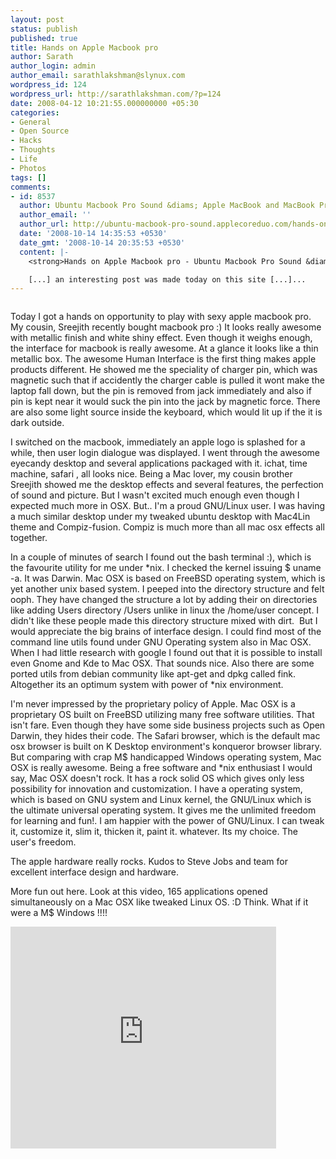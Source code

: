 ```yaml
---
layout: post
status: publish
published: true
title: Hands on Apple Macbook pro
author: Sarath
author_login: admin
author_email: sarathlakshman@slynux.com
wordpress_id: 124
wordpress_url: http://sarathlakshman.com/?p=124
date: 2008-04-12 10:21:55.000000000 +05:30
categories:
- General
- Open Source
- Hacks
- Thoughts
- Life
- Photos
tags: []
comments:
- id: 8537
  author: Ubuntu Macbook Pro Sound &diams; Apple MacBook and MacBook Pro News
  author_email: ''
  author_url: http://ubuntu-macbook-pro-sound.applecoreduo.com/hands-on-apple-macbook-pro-ubuntu-macbook-pro-sound-diams-apple-macbook-and-macbook-pro-news
  date: '2008-10-14 14:35:53 +0530'
  date_gmt: '2008-10-14 20:35:53 +0530'
  content: |-
    <strong>Hands on Apple Macbook pro - Ubuntu Macbook Pro Sound &diams; Apple MacBook and MacBook Pro News</strong>

    [...] an interesting post was made today on this site [...]...
---
```

<img src="http://farm3.static.flickr.com/2086/2407251031_ef2bbacf5a.jpg?v=0" alt="" />

Today I got a hands on opportunity to play with sexy apple macbook pro. My cousin, Sreejith recently bought macbook pro :) It looks really awesome with metallic finish and white shiny effect. Even though it weighs enough, the interface for macbook is really awesome. At a glance it looks like a thin metallic box. The awesome Human Interface is the first thing makes apple products different. He showed me the speciality of charger pin, which was magnetic such that if accidently the charger cable is pulled it wont make the laptop fall down, but the pin is removed from jack immediately and also if pin is kept near it would suck the pin into the jack by magnetic force. There are also some light source inside the keyboard, which would lit up if the it is dark outside. 

I switched on the macbook, immediately an apple logo is splashed for a while, then user login dialogue was displayed. I went through the awesome eyecandy desktop and several applications packaged with it. ichat, time machine, safari , all looks nice. Being a Mac lover, my cousin brother Sreejith showed me the desktop effects and several features, the perfection of sound and picture. But I wasn't excited much enough even though I expected much more in OSX. But.. I'm a proud GNU/Linux user. I was having a much similar desktop under my tweaked ubuntu desktop with Mac4Lin theme and Compiz-fusion. Compiz is much more than all mac osx effects all together. 

In a couple of minutes of search I found out the bash terminal :), which is the favourite utility for me under *nix. I checked the kernel issuing $ uname -a. It was Darwin. Mac OSX is based on FreeBSD operating system, which is yet another unix based system. I peeped into the directory structure and felt ooph. They have changed the structure a lot by adding their on directories like adding Users directory /Users unlike in linux the /home/user concept. I didn't like these people made this directory structure mixed with dirt.
<img src="http://farm4.static.flickr.com/3287/2408084690_f60ffba584_m.jpg" alt="" />
But I would appreciate the big brains of interface design.  I could find most of the command line utils found under GNU Operating system also in Mac OSX. When I had little research with google I found out that it is possible to install even Gnome and Kde to Mac OSX. That sounds nice. Also there are some ported utils from debian community like apt-get and dpkg called fink. Altogether its an optimum system with power of *nix environment.

I'm never impressed by the proprietary policy of Apple. Mac OSX is a proprietary OS built on FreeBSD utilizing many free software utilities. That isn't fare. Even though they have some side business projects such as Open Darwin, they hides their code.  The Safari browser, which is the default mac osx browser is built on K Desktop environment's konqueror browser library.  But comparing with crap M$ handicapped Windows operating system, Mac OSX is really awesome. Being a free software and *nix enthusiast I would say, Mac OSX doesn't rock. It has a rock solid OS which gives only less possibility for innovation and customization. I have a operating system, which is based on GNU system and Linux kernel, the GNU/Linux which is the ultimate universal operating system. It gives me the unlimited freedom for learning and fun!. I am happier with the power of GNU/Linux. I can tweak it, customize it, slim it, thicken it, paint it. whatever. Its my choice. The user's freedom. 

The apple hardware really rocks. Kudos to Steve Jobs and team for excellent interface design and hardware.

More fun out here. Look at this video, 165 applications opened simultaneously on a Mac OSX like tweaked Linux OS. :D  Think. What if it were a M$ Windows !!!!

<object width="425" height="355"><param name="movie" value="http://www.youtube.com/v/LaGpRIKCWSE&hl=en"></param><param name="wmode" value="transparent"></param><embed src="http://www.youtube.com/v/LaGpRIKCWSE&hl=en" type="application/x-shockwave-flash" wmode="transparent" width="425" height="355"></embed></object>
